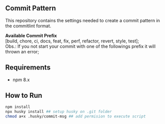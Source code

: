 ## Commit Pattern
This repository contains the settings needed to create a commit pattern in the commitlint format.

**Available Commit Prefix** <br />
[build, chore, ci, docs, feat, fix, perf, refactor, revert, style, test];
<br />
Obs.: If you not start your commit with one of the followings prefix it will thrown an error;

## Requirements
- npm 8.x

## How to Run
```bash
npm install
npx husky install ## setup husky on .git folder 
chmod a+x .husky/commit-msg ## add permision to execute script
```


